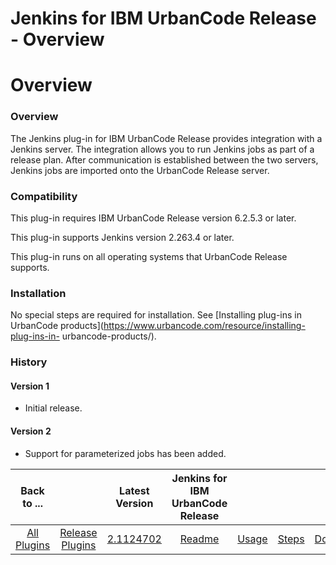 
Jenkins for IBM UrbanCode Release - Overview
============================================

# Overview


### Overview



The Jenkins plug-in for IBM UrbanCode Release provides integration with a Jenkins server. The
integration allows you to run Jenkins jobs as part of a release plan. After communication is established between the two
servers, Jenkins jobs are imported onto the UrbanCode Release server.

### Compatibility

This plug-in requires IBM
UrbanCode Release version 6.2.5.3 or later.

This plug-in supports Jenkins version 2.263.4 or later.

This plug-in
runs on all operating systems that UrbanCode Release supports.

### Installation

No special steps are required for
installation. See [Installing plug-ins in UrbanCode products](https://www.urbancode.com/resource/installing-plug-ins-in-
urbancode-products/).

### History

#### Version 1

* Initial release.

#### Version 2

* Support for parameterized
jobs has been added.


|Back to ...||Latest Version|Jenkins for IBM UrbanCode Release ||||
| :---: | :---: | :---: | :---: | :---: | :---: | :---: |
|[All Plugins](../../index.md)|[Release Plugins](../README.md)|[2.1124702](https://raw.githubusercontent.com/UrbanCode/IBM-UCR-PLUGINS/main/files/ucr-jenkins-ci/plugins-ucr-jenkins-ci-2.1124702.zip)|[Readme](README.md)|[Usage](usage.md)|[Steps](steps.md)|[Downloads](downloads.md)|
